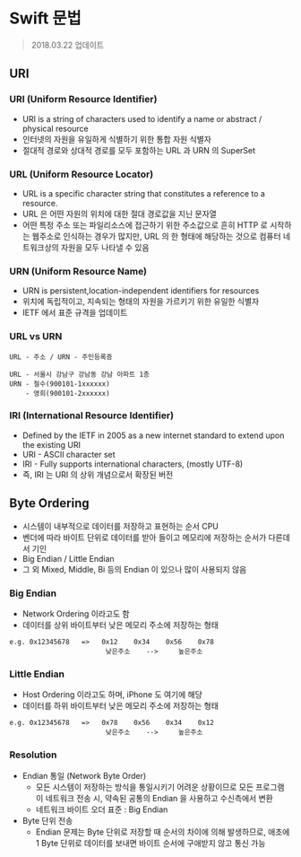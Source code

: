 # Swift 문법
> 2018.03.22 업데이트   

## URI

### URI (Uniform Resource Identifier)
* URI is a string of characters used to identify a name or abstract / physical resource    
* 인터넷의 자원을 유일하게 식별하기 위한 통합 자원 식별자    
* 절대적 경로와 상대적 경로를 모두 포함하는 URL 과 URN 의 SuperSet   

### URL (Uniform Resource Locator)
* URL is a specific character string that constitutes a reference to a resource.   
* URL 은 어떤 자원의 위치에 대한 절대 경로값을 지닌 문자열    
* 어떤 특정 주소 또는 파일리소스에 접근하기 위한 주소값으로 흔히 HTTP 로 시작하는 웹주소로 인식하는 경우가 많지만, URL 의 한 형태에 해당하는 것으로 컴퓨터 네트워크상의 자원을 모두 나타낼 수 있음   

### URN (Uniform Resource Name)
* URN is persistent,location-independent identifiers for resources   
* 위치에 독립적이고, 지속되는 형태의 자원을 가르키기 위한 유일한 식별자   
* IETF 에서 표준 규격을 업데이트   

### URL vs URN
```
URL - 주소 / URN - 주민등록증

URL - 서울시 강남구 강남동 강남 아파트 1층 
URN - 철수(900101-1xxxxxx)         
    - 영희(900101-2xxxxxx)
```

### IRI (International Resource Identifier)
* Defined by the IETF in 2005 as a new internet standard to extend upon the existing URI   
* URI - ASCII character set    
* IRI - Fully supports international characters,  (mostly UTF-8)   
* 즉, IRI 는 URI 의 상위 개념으로서 확장된 버전    

## Byte Ordering
* 시스템이 내부적으로 데이터를 저장하고 표현하는 순서 CPU    
* 벤더에 따라 바이트 단위로 데이터를 받아 들이고 메모리에 저장하는 순서가 다른데서 기인
* Big Endian  /  Little Endian
* 그 외 Mixed, Middle, Bi 등의 Endian 이 있으나 많이 사용되지 않음   

### Big Endian
* Network Ordering 이라고도 함   
* 데이터를 상위 바이트부터 낮은 메모리 주소에 저장하는 형태   
```
e.g. 0x12345678   =>   0x12    0x34    0x56    0x78
                        낮은주소    -->     높은주소
```

### Little Endian
* Host Ordering 이라고도 하며, iPhone 도 여기에 해당    
* 데이터를 하위 바이트부터 낮은 메모리 주소에 저장하는 형태   
```
e.g. 0x12345678   =>   0x78    0x56    0x34    0x12
                        낮은주소    -->     높은주소
```

### Resolution
* Endian 통일 (Network Byte Order)    
    - 모든 시스템이 저장하는 방식을 통일시키기 어려운 상황이므로 모든 프로그램이 네트워크 전송 시, 약속된 공통의 Endian 을 사용하고 수신측에서 변환    
    - 네트워크 바이트 오더 표준 : Big Endian    
* Byte 단위 전송    
    -  Endian 문제는 Byte 단위로 저장할 때 순서의 차이에 의해 발생하므로, 애초에 1 Byte 단위로 데이터를 보내면 바이트 순서에 구애받지 않고 통신 가능    